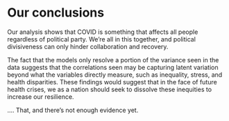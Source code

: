 # Our conclusions

Our analysis shows that COVID is something that affects all people regardless of political party. We’re all in this together, and political divisiveness can only hinder collaboration and recovery. 

The fact that the models only resolve a portion of the variance seen in the data suggests that the correlations seen may be capturing latent variation beyond what the variables directly measure, such as inequality, stress, and health disparities. These findings would suggest that in the face of future health crises, we as a nation should seek to dissolve these inequities to increase our resilience.  


.... That, and there’s not enough evidence yet.

